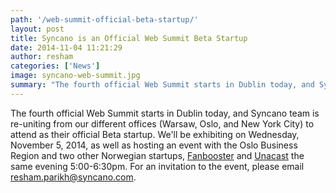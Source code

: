 ```yaml
---
path: '/web-summit-official-beta-startup/'
layout: post
title: Syncano is an Official Web Summit Beta Startup
date: 2014-11-04 11:21:29
author: resham
categories: ['News']
image: syncano-web-summit.jpg
summary: "The fourth official Web Summit starts in Dublin today, and Syncano team is re-uniting from our different offices (Warsaw, Oslo, and New York City) to attend as their official Beta startup. We’ll be exhibiting on Wednesday, November 5, 2014, as well as hosting an event with the Oslo Business Region and two other Norwegian startups, Fanbooster and Unacast the same evening 5:00-6:30pm. For an invitation to the event, please email resham.parikh@syncano.com."
---
```

The fourth official Web Summit starts in Dublin today, and Syncano team is re-uniting from our different offices (Warsaw, Oslo, and New York City) to attend as their official Beta startup. We'll be exhibiting on Wednesday, November 5, 2014, as well as hosting an event with the Oslo Business Region and two other Norwegian startups, <a href="http://web.fanbooster.com/" target="_blank">Fanbooster</a> and <a href="http://www.unacast.com/" target="_blank">Unacast</a> the same evening 5:00-6:30pm. For an invitation to the event, please email <a href="mailto:resham.parikh@syncano.com" target="_blank">resham.parikh@syncano.com.</a>